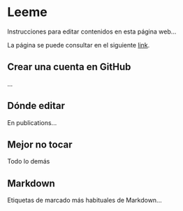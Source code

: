 # Leeme

Instrucciones para editar contenidos en esta página web...

La página se puede consultar en el siguiente [link](https://gratet.github.io/restaura/).


## Crear una cuenta en GitHub

...

## Dónde editar
En publications...

## Mejor no tocar
Todo lo demás


## Markdown

Etiquetas de marcado más habituales de Markdown...

